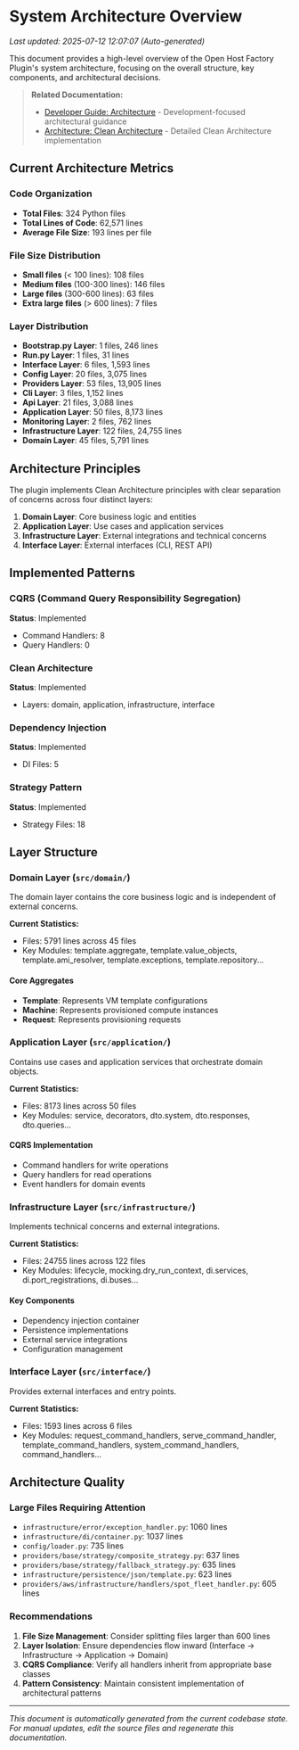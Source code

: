 # System Architecture Overview

*Last updated: 2025-07-12 12:07:07 (Auto-generated)*

This document provides a high-level overview of the Open Host Factory Plugin's system architecture, focusing on the overall structure, key components, and architectural decisions.

> **Related Documentation:**
> - [Developer Guide: Architecture](../developer_guide/architecture.md) - Development-focused architectural guidance
> - [Architecture: Clean Architecture](./clean_architecture.md) - Detailed Clean Architecture implementation

## Current Architecture Metrics

### Code Organization
- **Total Files**: 324 Python files
- **Total Lines of Code**: 62,571 lines
- **Average File Size**: 193 lines per file

### File Size Distribution
- **Small files** (< 100 lines): 108 files
- **Medium files** (100-300 lines): 146 files  
- **Large files** (300-600 lines): 63 files
- **Extra large files** (> 600 lines): 7 files

### Layer Distribution
- **Bootstrap.py Layer**: 1 files, 246 lines
- **Run.py Layer**: 1 files, 31 lines
- **Interface Layer**: 6 files, 1,593 lines
- **Config Layer**: 20 files, 3,075 lines
- **Providers Layer**: 53 files, 13,905 lines
- **Cli Layer**: 3 files, 1,152 lines
- **Api Layer**: 21 files, 3,088 lines
- **Application Layer**: 50 files, 8,173 lines
- **Monitoring Layer**: 2 files, 762 lines
- **Infrastructure Layer**: 122 files, 24,755 lines
- **Domain Layer**: 45 files, 5,791 lines

## Architecture Principles

The plugin implements Clean Architecture principles with clear separation of concerns across four distinct layers:

1. **Domain Layer**: Core business logic and entities
2. **Application Layer**: Use cases and application services  
3. **Infrastructure Layer**: External integrations and technical concerns
4. **Interface Layer**: External interfaces (CLI, REST API)

## Implemented Patterns

### CQRS (Command Query Responsibility Segregation)
**Status**: Implemented

- Command Handlers: 8
- Query Handlers: 0

### Clean Architecture
**Status**: Implemented

- Layers: domain, application, infrastructure, interface

### Dependency Injection
**Status**: Implemented

- DI Files: 5

### Strategy Pattern
**Status**: Implemented

- Strategy Files: 18


## Layer Structure

### Domain Layer (`src/domain/`)

The domain layer contains the core business logic and is independent of external concerns.

**Current Statistics:**
- Files: 5791 lines across 45 files
- Key Modules: template.aggregate, template.value_objects, template.ami_resolver, template.exceptions, template.repository...

#### Core Aggregates
- **Template**: Represents VM template configurations
- **Machine**: Represents provisioned compute instances  
- **Request**: Represents provisioning requests

### Application Layer (`src/application/`)

Contains use cases and application services that orchestrate domain objects.

**Current Statistics:**
- Files: 8173 lines across 50 files
- Key Modules: service, decorators, dto.system, dto.responses, dto.queries...

#### CQRS Implementation
- Command handlers for write operations
- Query handlers for read operations
- Event handlers for domain events

### Infrastructure Layer (`src/infrastructure/`)

Implements technical concerns and external integrations.

**Current Statistics:**
- Files: 24755 lines across 122 files
- Key Modules: lifecycle, mocking.dry_run_context, di.services, di.port_registrations, di.buses...

#### Key Components
- Dependency injection container
- Persistence implementations
- External service integrations
- Configuration management

### Interface Layer (`src/interface/`)

Provides external interfaces and entry points.

**Current Statistics:**
- Files: 1593 lines across 6 files
- Key Modules: request_command_handlers, serve_command_handler, template_command_handlers, system_command_handlers, command_handlers...

## Architecture Quality

### Large Files Requiring Attention
- `infrastructure/error/exception_handler.py`: 1060 lines
- `infrastructure/di/container.py`: 1037 lines
- `config/loader.py`: 735 lines
- `providers/base/strategy/composite_strategy.py`: 637 lines
- `providers/base/strategy/fallback_strategy.py`: 635 lines
- `infrastructure/persistence/json/template.py`: 623 lines
- `providers/aws/infrastructure/handlers/spot_fleet_handler.py`: 605 lines

### Recommendations

1. **File Size Management**: Consider splitting files larger than 600 lines
2. **Layer Isolation**: Ensure dependencies flow inward (Interface → Infrastructure → Application → Domain)
3. **CQRS Compliance**: Verify all handlers inherit from appropriate base classes
4. **Pattern Consistency**: Maintain consistent implementation of architectural patterns

---

*This document is automatically generated from the current codebase state.*
*For manual updates, edit the source files and regenerate this documentation.*
